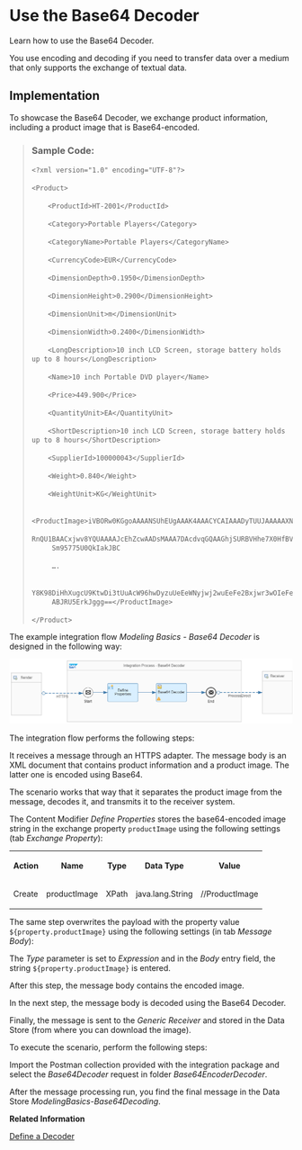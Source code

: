 <!-- loio11b070ddb79c42d0ba22476cbf45f426 -->

# Use the Base64 Decoder

Learn how to use the Base64 Decoder.

You use encoding and decoding if you need to transfer data over a medium that only supports the exchange of textual data.



<a name="loio11b070ddb79c42d0ba22476cbf45f426__section_wkl_v5k_cnb"/>

## Implementation

To showcase the Base64 Decoder, we exchange product information, including a product image that is Base64-encoded.

> ### Sample Code:  
> ```
> <?xml version="1.0" encoding="UTF-8"?> 
> 
> <Product> 
> 
>     <ProductId>HT-2001</ProductId> 
> 
>     <Category>Portable Players</Category> 
> 
>     <CategoryName>Portable Players</CategoryName> 
> 
>     <CurrencyCode>EUR</CurrencyCode> 
> 
>     <DimensionDepth>0.1950</DimensionDepth> 
> 
>     <DimensionHeight>0.2900</DimensionHeight> 
> 
>     <DimensionUnit>m</DimensionUnit> 
> 
>     <DimensionWidth>0.2400</DimensionWidth> 
> 
>     <LongDescription>10 inch LCD Screen, storage battery holds up to 8 hours</LongDescription> 
> 
>     <Name>10 inch Portable DVD player</Name> 
> 
>     <Price>449.900</Price> 
> 
>     <QuantityUnit>EA</QuantityUnit> 
> 
>     <ShortDescription>10 inch LCD Screen, storage battery holds up to 8 hours</ShortDescription> 
> 
>     <SupplierId>100000043</SupplierId> 
> 
>     <Weight>0.840</Weight> 
> 
>     <WeightUnit>KG</WeightUnit>                  
> 
>     <ProductImage>iVBORw0KGgoAAAANSUhEUgAAAK4AAACYCAIAAADyTUUJAAAAAXNSR0IArs4c6QAAAA 
>      RnQU1BAACxjwv8YQUAAAAJcEhZcwAADsMAAA7DAcdvqGQAAGhjSURBVHhe7X0HfBVV+rarQHrvvfee3N6 
>      Sm95775U0QkIakJBC 
> 
>      …. 
> 
>      Y8K98DiHhXugcU9KtwDi3tUuAcW96hwDyzuUeEeWNyjwj2wuEeFe2Bxjwr3wOIeFe6Bwbff/j8UG8q8KHi6vgAAA 
>      ABJRU5ErkJggg==</ProductImage> 
> 
> </Product> 
> ```

The example integration flow *Modeling Basics - Base64 Decoder* is designed in the following way:

![](images/Base64_Decoder_Flow_9b55f28.png)

The integration flow performs the following steps:

It receives a message through an HTTPS adapter. The message body is an XML document that contains product information and a product image. The latter one is encoded using Base64.

The scenario works that way that it separates the product image from the message, decodes it, and transmits it to the receiver system.

The Content Modifier *Define Properties* stores the base64-encoded image string in the exchange property `productImage` using the following settings \(tab *Exchange Property*\):


<table>
<tr>
<th valign="top">

Action

</th>
<th valign="top">

Name

</th>
<th valign="top">

Type

</th>
<th valign="top">

Data Type

</th>
<th valign="top">

Value

</th>
</tr>
<tr>
<td valign="top">

Create

</td>
<td valign="top">

productImage

</td>
<td valign="top">

XPath

</td>
<td valign="top">

java.lang.String

</td>
<td valign="top">

//ProductImage

</td>
</tr>
</table>

The same step overwrites the payload with the property value `${property.productImage}` using the following settings \(in tab *Message Body*\):

The *Type* parameter is set to *Expression* and in the *Body* entry field, the string `${property.productImage}` is entered.

After this step, the message body contains the encoded image.

In the next step, the message body is decoded using the Base64 Decoder.

Finally, the message is sent to the *Generic Receiver* and stored in the Data Store \(from where you can download the image\).

To execute the scenario, perform the following steps:

Import the Postman collection provided with the integration package and select the *Base64Decoder* request in folder *Base64EncoderDecoder*.

After the message processing run, you find the final message in the Data Store *ModelingBasics-Base64Decoding*.

**Related Information**  


[Define a Decoder](define-a-decoder-c95697a.md "You use this task to decode the message received over the network to retrieve original data.")

